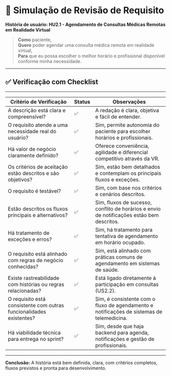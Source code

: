# 🧪 Simulação de Revisão de Requisito

**História de usuário: HU2.1 - Agendamento de Consultas Médicas Remotas em Realidade Virtual**

> **Como** paciente,  
> **Quero** poder agendar uma consulta médica remota em realidade virtual,  
> **Para** que eu possa escolher o melhor horário e profissional disponível conforme minha necessidade.

---

## ✅ Verificação com Checklist
---------------------------------------------------------------------------------------------------------------------------------
| Critério de Verificação                                              | Status | Observações                                                                                   |
|----------------------------------------------------------------------|--------|-----------------------------------------------------------------------------------------------|
| A descrição está clara e compreensível?                              | ✅     | A redação é clara, objetiva e fácil de entender.                                              |
| O requisito atende a uma necessidade real do usuário?                | ✅     | Sim, permite autonomia do paciente para escolher horários e profissionais.                    |
| Há valor de negócio claramente definido?                             | ✅     | Oferece conveniência, agilidade e diferencial competitivo através da VR.                      |
| Os critérios de aceitação estão descritos e são objetivos?           | ✅     | Sim, estão bem detalhados e contemplam os principais fluxos e exceções.                       |
| O requisito é testável?                                              | ✅     | Sim, com base nos critérios e cenários descritos.                                             |
| Estão descritos os fluxos principais e alternativos?                 | ✅     | Sim, fluxos de sucesso, conflito de horários e envio de notificações estão bem descritos.     |
| Há tratamento de exceções e erros?                                   | ✅     | Sim, há tratamento para tentativa de agendamento em horário ocupado.                          |
| O requisito está alinhado com regras de negócio conhecidas?          | ✅     | Sim, está alinhado com práticas comuns de agendamento em sistemas de saúde.                   |
| Existe rastreabilidade com histórias ou regras relacionadas?         | ✅     | Está ligado diretamente à participação em consultas (US2.2).                                  |
| O requisito está consistente com outras funcionalidades existentes?  | ✅     | Sim, é consistente com o fluxo de agendamento e notificações de sistemas de telemedicina.     |
| Há viabilidade técnica para entrega no sprint?                       | ✅     | Sim, desde que haja backend para agenda, notificações e gestão de profissionais.              |
-------------------------------------------------------------------------------------------------------------------------------------

**Conclusão:** A história está bem definida, clara, com critérios completos, fluxos previstos e pronta para desenvolvimento.
